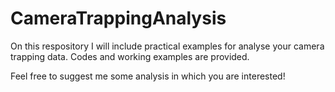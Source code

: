 # CameraTrappingAnalysis

On this respository I will include practical examples for analyse your camera trapping data. Codes and working examples are provided. 

Feel free to suggest me some analysis in which you are interested!
